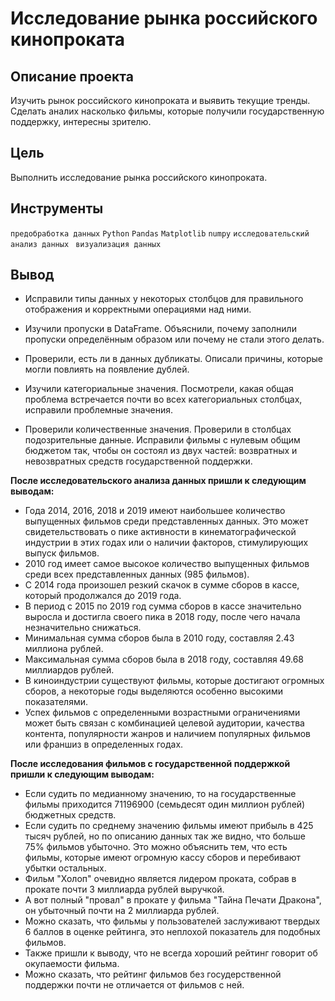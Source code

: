 # Исследование рынка российского кинопроката
## Описание проекта <br>
Изучить рынок российского кинопроката и выявить текущие тренды. Сделать аналих насколько  фильмы, которые получили государственную поддержку, интересны зрителю. 

## Цель
Выполнить исследование рынка российского кинопроката.


## Инструменты
`предобработка данных`
`Python`
`Pandas`
`Matplotlib`
`numpy`
`исследовательский анализ данных`
` визуализация данных`


## Вывод
- Исправили типы данных у некоторых столбцов для правильного отображения и корректными операциями над ними.

- Изучили пропуски в DataFrame.  Объяснили, почему заполнили пропуски определённым образом или почему не стали этого делать.

- Проверили, есть ли в данных дубликаты. Описали причины, которые могли повлиять на появление дублей.

- Изучили категориальные значения. Посмотрели, какая общая проблема встречается почти во всех категориальных столбцах, исправили проблемные значения.

- Проверили количественные значения. Проверили в столбцах подозрительные данные. Исправили фильмы с нулевым общим бюджетом так, чтобы он состоял из двух частей: возвратных и невозвратных средств государственной поддержки.



**После исследовательского анализа данных  пришли к следующим выводам:**
- Года 2014, 2016, 2018 и 2019 имеют наибольшее количество выпущенных фильмов среди представленных данных. Это может свидетельствовать о пике активности в кинематографической индустрии в этих годах или о наличии факторов, стимулирующих выпуск фильмов.
- 2010 год имеет самое высокое количество выпущенных фильмов среди всех представленных данных (985 фильмов).
- С 2014 года произошел резкий скачок в сумме сборов в кассе, который продолжался до 2019 года.
- В период с 2015 по 2019 год сумма сборов в кассе значительно выросла и достигла своего пика в 2018 году, после чего начала незначительно снижаться.
- Минимальная сумма сборов была в 2010 году, составляя 2.43 миллиона рублей.
- Максимальная сумма сборов была в 2018 году, составляя 49.68 миллиардов рублей.
- В киноиндустрии существуют фильмы, которые достигают огромных сборов, а некоторые годы выделяются особенно высокими показателями.
- Успех фильмов с определенными возрастными ограничениями может быть связан с комбинацией целевой аудитории, качества контента, популярности жанров и наличием популярных фильмов или франшиз в определенных годах.



**После исследования фильмов с государственной поддержкой пришли к следующим выводам:**
- Если судить по медианному значению, то на государственные фильмы приходится 71196900 (семьдесят один миллион рублей) бюджетных средств.
- Если судить по среднему значению фильмы имеют прибыль в 425 тысяч рублей, но по описанию данных так же видно, что больше 75% фильмов убыточно. Это можно объяснить тем, что есть фильмы, которые имеют огромную кассу сборов и перебивают убытки остальных.
- Фильм "Холоп" очевидно является лидером проката, собрав в прокате почти 3 миллиарда рублей выручкой.
- А вот полный "провал" в прокате у фильма "Тайна Печати Дракона", он убыточный почти на 2 миллиарда рублей.
- Можно сказать, что  фильмы у пользователей заслуживают твердых 6 баллов в оценке рейтинга, это неплохой показатель для подобных фильмов.
- Также пришли к выводу, что не всегда хороший рейтинг говорит об окупаемости фильма. 
- Можно сказать, что рейтинг фильмов без госудерственной поддержки почти не отличается от фильмов с ней.


